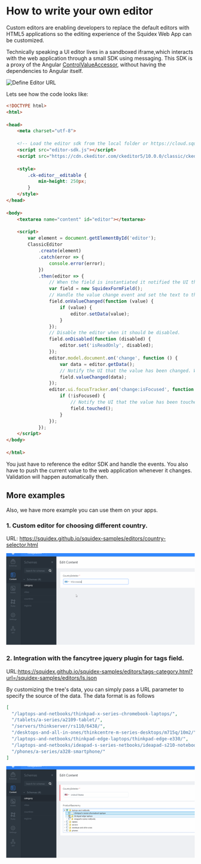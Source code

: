 # How to write your own editor

Custom editors are enabling developers to replace the default editors with HTML5 applications so the editing experience of the Squidex Web App can be customized.

Technically speaking a UI editor lives in a sandboxed iframe,which interacts with the web application through a small SDK using messaging. This SDK is a proxy of the Angular [ControlValueAccessor](https://angular.io/api/forms/ControlValueAccessor), without having the dependencies to Angular itself.

![Define Editor URL](../images/04/07/01-custom-editors.png "Define Editor URL")

Lets see how the code looks like:

```html
<!DOCTYPE html>
<html>

<head>
    <meta charset="utf-8">

    <!-- Load the editor sdk from the local folder or https://cloud.squidex.io/scripts/editor-sdk.js -->
    <script src="editor-sdk.js"></script>
    <script src="https://cdn.ckeditor.com/ckeditor5/10.0.0/classic/ckeditor.js"></script>

    <style>
        .ck-editor__editable {
            min-height: 250px;
        }
    </style>
</head>

<body>
    <textarea name="content" id="editor"></textarea>

    <script>
        var element = document.getElementById('editor');
        ClassicEditor
            .create(element)
            .catch(error => {
                console.error(error);
            })
            .then(editor => {
                // When the field is instantiated it notified the UI that it has been loaded.
                var field = new SquidexFormField();
                // Handle the value change event and set the text to the editor.
                field.onValueChanged(function (value) {
                    if (value) {
                        editor.setData(value);
                    }
                });
                // Disable the editor when it should be disabled.
                field.onDisabled(function (disabled) {
                    editor.set('isReadOnly', disabled);
                });
                editor.model.document.on('change', function () {
                    var data = editor.getData();
                    // Notify the UI that the value has been changed. Will be used to trigger validation.
                    field.valueChanged(data);
                });
                editor.ui.focusTracker.on('change:isFocused', function (event, name, isFocused) {
                    if (!isFocused) {
                        // Notify the UI that the value has been touched.
                        field.touched();
                    }
                });
            });
    </script>
</body>

</html>
```

You just have to reference the editor SDK and handle the events. You also have to push the current value to the web application whenever it changes. Validation will happen automatically then.

## More examples

Also, we have more example you can use them on your apps.

### 1. Custom editor for choosing different country.

URL: https://squidex.github.io/squidex-samples/editors/country-selector.html

![Choosing different country](../images/04/07/02-country-selector.gif "Choosing different country")


### 2. Integration with the fancytree jquery plugin for tags field.

URL:https://squidex.github.io/squidex-samples/editors/tags-category.html?url=/squidex-samples/editors/ls.json

By customizing the tree's data, you can simply pass a URL parameter to specify the source of the data. The data format is as follows

``` json
[
  "/laptops-and-netbooks/thinkpad-x-series-chromebook-laptops/",
  "/tablets/a-series/a2109-tablet/",
  "/servers/thinkserver/rs110/6438/",
  "/desktops-and-all-in-ones/thinkcentre-m-series-desktops/m715q/10m2/",
  "/laptops-and-netbooks/thinkpad-edge-laptops/thinkpad-edge-e330/",
  "/laptops-and-netbooks/ideapad-s-series-netbooks/ideapad-s210-notebook/",
  "/phones/a-series/a328-smartphone/"
]

```
![product-taxonomy](../images/04/07/03-product-taxonomy.gif "product-taxonomy")

